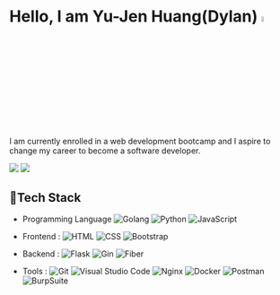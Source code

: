 # Hello, I am Yu-Jen Huang(Dylan)  <img src="https://media.giphy.com/media/hvRJCLFzcasrR4ia7z/giphy.gif" width="5%"></a>

I am currently enrolled in a web development bootcamp and I aspire to change my career to become a software developer.

<a href="https://www.linkedin.com/in/yu-jen-huang-313667124/"><img src="https://img.shields.io/badge/-LinkdeIn-0A66C2?style=flat&logo=LinkedIn"/></a>
<img src="https://img.shields.io/badge/-yujenhuang24@gmail.com-da4c40?style=flat&logo=gmail&logoColor=white"/>


## 🧰Tech Stack
- Programming Language
![Golang](https://img.shields.io/badge/-Golang-161b22?style=flat&logo=Go)
![Python](https://img.shields.io/badge/-Python-161b22?style=flat&logo=python)
![JavaScript](https://img.shields.io/badge/-JavaScript-161b22?style=flat&logo=javascript)

- Frontend : 
![HTML](https://img.shields.io/badge/-HTML-161b22?style=flat&logo=HTML5)
![CSS](https://img.shields.io/badge/-CSS-161b22?style=flat&logo=CSS3&logoColor=1572B6)
![Bootstrap](https://img.shields.io/badge/-CSS-161b22?style=flat&logo=Bootstrap&logoColor=#7952B3)

- Backend : 
![Flask](https://img.shields.io/badge/-Flask-161b22?style=flat&logo=flask&logoColor=#000000)
![Gin](https://img.shields.io/badge/-Gin-161b22?style=flat&logo=Go)
![Fiber](https://img.shields.io/badge/-Fiber-161b22?style=flat&logo=Go)

- Tools :
![Git](https://img.shields.io/badge/-Git-161b22?style=flat&logo=git)
![Visual Studio Code](https://img.shields.io/badge/-Visual%20Studio%20Code-161b22?style=flat&logo=visual-studio-code&logoColor=007ACC)
![Nginx](https://img.shields.io/badge/-NGINX-161b22?style=flat&logo=NGINX&logoColor=#009639)
![Docker](https://img.shields.io/badge/-Docker-161b22?style=flat&logo=Docker&logoColor=#2496ED)
![Postman](https://img.shields.io/badge/-Postman-161b22?style=flat&logo=Postman)
![BurpSuite](https://img.shields.io/badge/-BurpSuite-161b22?style=flat)

